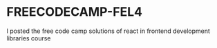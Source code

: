 # FREECODECAMP-FEL4
I posted the free code camp solutions of react in frontend development libraries course
